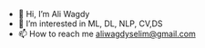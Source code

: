 - 👋 Hi, I’m Ali Wagdy
- 👀 I’m interested in ML, DL, NLP, CV,DS
- 📫 How to reach me aliwagdyselim@gmail.com

<!---
aliwagdy2580/aliwagdy2580 is a ✨ special ✨ repository because its `README.md` (this file) appears on your GitHub profile.
You can click the Preview link to take a look at your changes.
--->

